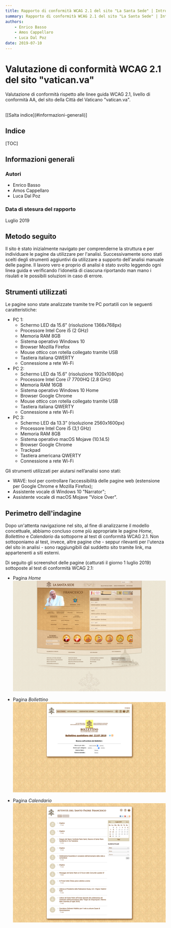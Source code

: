 ```yaml
---
title: Rapporto di conformità WCAG 2.1 del sito "La Santa Sede" | Introduzione
summary: Rapporto di conformità WCAG 2.1 del sito "La Santa Sede" | Introduzione.
authors:
    - Enrico Basso
    - Amos Cappellaro
    - Luca Dal Poz
date: 2019-07-10
---
```


# Valutazione di conformità WCAG 2.1 del sito "vatican.va"

Valutazione di conformità rispetto alle linee guida WCAG 2.1, livello di conformità AA, del sito della Città del Vaticano "vatican.va".

<br>
[[Salta indice](#informazioni-generali)]

## Indice

[TOC]

## Informazioni generali

### Autori

- Enrico Basso
- Amos Cappellaro
- Luca Dal Poz

### Data di stesura del rapporto

Luglio 2019

## Metodo seguito

Il sito è stato inizialmente navigato per comprenderne la struttura e per individuare le pagine da utilizzare per l'analisi. Successivamente sono stati scelti degli strumenti aggiuntivi da utilizzare a supporto dell'analisi manuale delle pagine. Il lavoro vero e proprio di analisi è stato svolto leggendo ogni linea guida e verificando l'idoneità di ciascuna riportando man mano i risulati e le possibili soluzioni in caso di errore.

## Strumenti utilizzati

Le pagine sono state analizzate tramite tre PC portatili con le seguenti caratteristiche:

- PC 1:
    - Schermo LED da 15.6" (risoluzione 1366x768px)
    - Processore Intel Core i5 (2 GHz)
    - Memoria RAM 8GB
    - Sistema operativo Windows 10
    - Browser Mozilla Firefox
    - Mouse ottico con rotella collegato tramite USB
    - Tastiera italiana QWERTY
    - Connessione a rete Wi-Fi
- PC 2:
    - Schermo LED da 15.6" (risoluzione 1920x1080px)
    - Processore Intel Core i7 7700HQ (2.8 GHz)
    - Memoria RAM 16GB
    - Sistema operativo Windows 10 Home
    - Browser Google Chrome
    - Mouse ottico con rotella collegato tramite USB
    - Tastiera italiana QWERTY
    - Connessione a rete Wi-Fi
- PC 3:
    - Schermo LED da 13.3” (risoluzione 2560x1600px)
    - Processore Intel Core i5 (3,1 GHz)
    - Memoria RAM 8GB
    - Sistema operativo macOS Mojave (10.14.5)
    - Browser Google Chrome
    - Trackpad
    - Tastiera americana QWERTY
    - Connessione a rete Wi-Fi

Gli strumenti utilizzati per aiutarsi nell’analisi sono stati:

- WAVE: tool per controllare l’accessibilità delle pagine web (estensione per Google Chrome e Mozilla Firefox);
- Assistente vocale di Windows 10 "Narrator";
- Assistente vocale di macOS Mojave "Voice Over".

## Perimetro dell'indagine

Dopo un'attenta navigazione nel sito, al fine di analizzarne il modello concettuale, abbiamo concluso come più appropriate le pagine *Home*, *Bollettino* e *Calendario* da sottoporre al test di conformità WCAG 2.1. Non sottoponiamo al test, invece, altre pagine che - seppur rilevanti per l'utenza del sito in analisi - sono raggiungibili dal suddetto sito tramite link, ma appartenenti a siti esterni.  

Di seguito gli screenshot delle pagine (catturati il giorno 1 luglio 2019) sottoposte al test di conformità WCAG 2.1:  

- Pagina *Home*
![Pagina home](img/home.png)

- Pagina *Bollettino*
![Pagina bollettino](img/bollettino.png)

- Pagina *Calendario*
![Pagina calendario](img/calendario.png)
